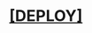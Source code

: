# <h1><a href='https://github.com/hgbtdgnsvgsfdgfsghfdhdgfhdghfghdfdghd/vpscvmpsgfjslfsdfjcvbjodpvbopvdbovod'>[DEPLOY]</a></h1>

<!-- # නිකමට හරි මේක බලන එකාව උගෙ අම්ම හදල තියෙන්නෙ වටේ ගි හි ල් ලා😂.-->
